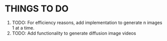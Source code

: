 # THINGS TO DO
1. TODO: For efficiency reasons, add implementation to generate n images 1 at a time.
2. TODO: Add functionality to generate diffusion image videos 